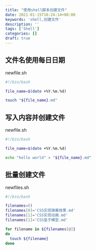 ```yaml
---
title: "使用shell脚本创建文件"
date: 2021-01-15T16:24:14+08:00
keywords: 'shell,创建文件'
description: ''
tags: ['Shell']
categories: []
draft: true
---
```


## 文件名使用每日日期

newfile.sh
```Bash
#!/bin/bash

file_name=$(date +%Y.%m.%d)

touch "${file_name}.md"
```

## 写入内容并创建文件

newfile.sh
```Bash
#!/bin/bash

file_name=$(date +%Y.%m.%d)

echo "hello world" > "${file_name}.md"
```

## 批量创建文件 

newfiles.sh
```Bash
#!/bin/bash

filenames=()
filenames[0]='CSS实现弹幕效果.md'
filenames[1]='CSS实现动画.md'
filenames[1]='CSS盒子模型.md'

for filename in ${filenames[@]}
do 
  touch ${filename}
done
```